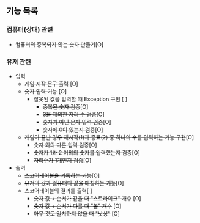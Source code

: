 ## 기능 목록

### 컴퓨터(상대) 관련
* ~~컴퓨터의 중복되지 않는 숫자 만들기~~[O]

### 유저 관련
* 입력
    * ~~게임 시작 문구 출력~~ [O]
    * ~~숫자 입력 기능~~ [O]
        * 잘못된 값을 입력할 때 Exception 구현 [ ]
            * ~~중복된 숫자 검증~~[O]
            * ~~3을 제외한 자리 수 검증~~[O]
            * ~~숫자가 아닌 문자 입력 검증~~[O]
            * ~~숫자에 0이 있는지 검증~~[O]
    * ~~게임이 끝난 경우 재시작(1)과 종료(2) 중 하나의 수를 입력하는 기능 구현~~[O]
        * ~~숫자 외의 다른 입력 검증~~[O]
        * ~~숫자가 1과 2 이외의 숫자를 입력했는지 검증~~[O]
        * ~~자리수가 1개인지 검증~~[O]
* 출력
  * ~~스코어테이블을 기록하는 기능~~[O]
  * ~~유저의 값과 컴퓨터의 값을 매칭하는 기능~~[O]
  * 스코어테이블의 결과를 출력[ ]
      * ~~숫자 값 + 순서가 같을 때 "스트라이크" 개수~~ [O]
      * ~~숫자 값 + 순서가 다를 때 "볼" 개수~~ [O]
      * ~~아무 것도 일치하지 않을 때 "낫싱"~~ [O]